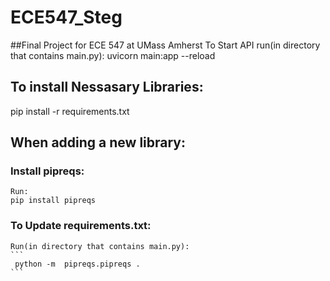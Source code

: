 # ECE547_Steg
##Final Project for ECE 547 at UMass Amherst
To Start API run(in directory that contains main.py): uvicorn main:app --reload

## To install Nessasary Libraries:
pip install -r requirements.txt

## When adding a new library:

### Install pipreqs:
    Run: 
    pip install pipreqs

### To Update requirements.txt:
    Run(in directory that contains main.py):
    ```
     python -m  pipreqs.pipreqs .
    ```
